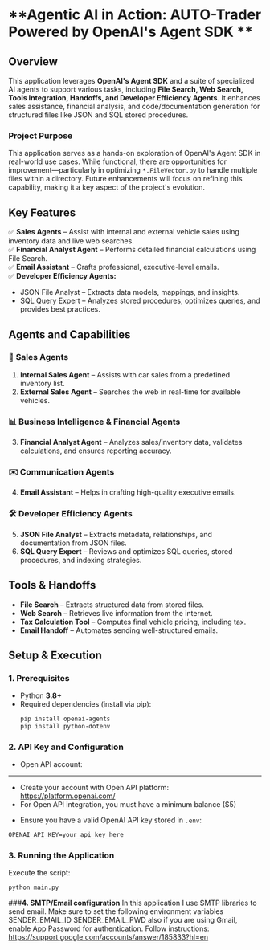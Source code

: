 
# **Agentic AI in Action: AUTO-Trader Powered by OpenAI's Agent SDK  **  

## **Overview**  
This application leverages **OpenAI's Agent SDK** and a suite of specialized AI agents to support various tasks, including **File Search, Web Search, Tools Integration, Handoffs, and Developer Efficiency Agents**. It enhances sales assistance, financial analysis, and code/documentation generation for structured files like JSON and SQL stored procedures.  

### **Project Purpose**  
This application serves as a hands-on exploration of OpenAI's Agent SDK in real-world use cases. While functional, there are opportunities for improvement—particularly in optimizing `*.FileVector.py` to handle multiple files within a directory. Future enhancements will focus on refining this capability, making it a key aspect of the project's evolution.


## **Key Features**  
✅ **Sales Agents** – Assist with internal and external vehicle sales using inventory data and live web searches.  
✅ **Financial Analyst Agent** – Performs detailed financial calculations using File Search.  
✅ **Email Assistant** – Crafts professional, executive-level emails.  
✅ **Developer Efficiency Agents:**  
- JSON File Analyst – Extracts data models, mappings, and insights.  
- SQL Query Expert – Analyzes stored procedures, optimizes queries, and provides best practices.  

## **Agents and Capabilities**  

### 🚗 **Sales Agents**  
1. **Internal Sales Agent** – Assists with car sales from a predefined inventory list.  
2. **External Sales Agent** – Searches the web in real-time for available vehicles.  

### 📊 **Business Intelligence & Financial Agents**  
3. **Financial Analyst Agent** – Analyzes sales/inventory data, validates calculations, and ensures reporting accuracy.  

### ✉️ **Communication Agents**  
4. **Email Assistant** – Helps in crafting high-quality executive emails.  

### 🛠 **Developer Efficiency Agents**  
5. **JSON File Analyst** – Extracts metadata, relationships, and documentation from JSON files.  
6. **SQL Query Expert** – Reviews and optimizes SQL queries, stored procedures, and indexing strategies.  

## **Tools & Handoffs**  
- **File Search** – Extracts structured data from stored files.  
- **Web Search** – Retrieves live information from the internet.  
- **Tax Calculation Tool** – Computes final vehicle pricing, including tax.  
- **Email Handoff** – Automates sending well-structured emails.  

## **Setup & Execution**  

### **1. Prerequisites**  
- Python **3.8+**  
- Required dependencies (install via pip):  
  ```bash
  pip install openai-agents
  pip install python-dotenv
  ```

### **2. API Key and Configuration**  
* Open API account:
--------------------
- Create your account with Open API platform: https://platform.openai.com/
- For Open API integration, you must have a minimum balance ($5)

* Ensure you have a valid OpenAI API key stored in `.env`:  
```txt
OPENAI_API_KEY=your_api_key_here
```

### **3. Running the Application**  
Execute the script:  
```bash
python main.py
```
###**4. SMTP/Email configuration**
In this application I use SMTP libraries to send email. Make sure to set the following environment variables
  SENDER_EMAIL_ID
  SENDER_EMAIL_PWD 
also if you are using Gmail, enable App Password for authentication.
Follow instructions: https://support.google.com/accounts/answer/185833?hl=en
